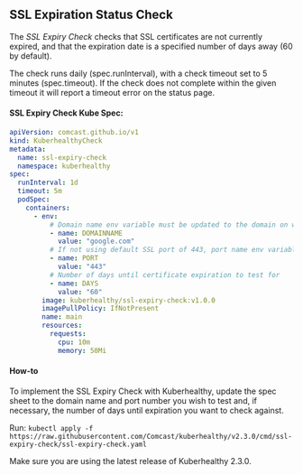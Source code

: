 ## SSL Expiration Status Check

The *SSL Expiry Check* checks that SSL certificates are not currently expired, and that the expiration date is a specified number of days away (60 by default).

The check runs daily (spec.runInterval), with a check timeout set to 5 minutes (spec.timeout). If the check
does not complete within the given timeout it will report a timeout error on the status page.

#### SSL Expiry Check Kube Spec:
```yaml
apiVersion: comcast.github.io/v1
kind: KuberhealthyCheck
metadata:
  name: ssl-expiry-check
  namespace: kuberhealthy
spec:
  runInterval: 1d
  timeout: 5m
  podSpec:
    containers:
      - env:
          # Domain name env variable must be updated to the domain on which you wish to check the SSL for
          - name: DOMAINNAME
            value: "google.com"
          # If not using default SSL port of 443, port name env variable must be updated  
          - name: PORT
            value: "443"
          # Number of days until certificate expiration to test for  
          - name: DAYS
            value: "60"
        image: kuberhealthy/ssl-expiry-check:v1.0.0
        imagePullPolicy: IfNotPresent
        name: main
        resources:
          requests:
            cpu: 10m
            memory: 50Mi
```

#### How-to

To implement the SSL Expiry Check with Kuberhealthy, update the spec sheet to the domain name and port number you wish to test and, if necessary, the number of days until expiration you want to check against.

Run:
`kubectl apply -f https://raw.githubusercontent.com/Comcast/kuberhealthy/v2.3.0/cmd/ssl-expiry-check/ssl-expiry-check.yaml`

 Make sure you are using the latest release of Kuberhealthy 2.3.0.
